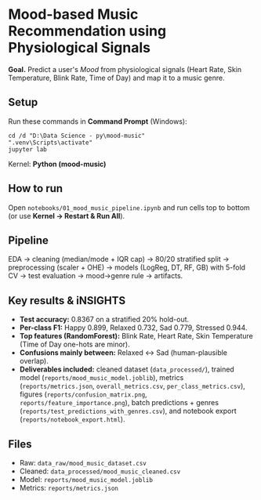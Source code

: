 # Mood-based Music Recommendation using Physiological Signals

**Goal.** Predict a user's *Mood* from physiological signals (Heart Rate, Skin Temperature, Blink Rate, Time of Day) and map it to a music genre.

## Setup
Run these commands in **Command Prompt** (Windows):

    cd /d "D:\Data Science - py\mood-music"
    ".venv\Scripts\activate"
    jupyter lab

Kernel: **Python (mood-music)**

## How to run
Open `notebooks/01_mood_music_pipeline.ipynb` and run cells top to bottom (or use **Kernel → Restart & Run All**).

## Pipeline
EDA → cleaning (median/mode + IQR cap) → 80/20 stratified split → preprocessing (scaler + OHE) → models (LogReg, DT, RF, GB) with 5-fold CV → test evaluation → mood→genre rule → artifacts.

## Key results & iNSIGHTS

- **Test accuracy:** 0.8367 on a stratified 20% hold-out.
- **Per-class F1:** Happy 0.899, Relaxed 0.732, Sad 0.779, Stressed 0.944.
- **Top features (RandomForest):** Blink Rate, Heart Rate, Skin Temperature (Time of Day one-hots are minor).
- **Confusions mainly between:** Relaxed ↔ Sad (human-plausible overlap).
- **Deliverables included:** cleaned dataset (`data_processed/`), trained model (`reports/mood_music_model.joblib`), metrics (`reports/metrics.json`, `overall_metrics.csv`, `per_class_metrics.csv`), figures (`reports/confusion_matrix.png`, `reports/feature_importance.png`), batch predictions + genres (`reports/test_predictions_with_genres.csv`), and notebook export (`reports/notebook_export.html`).


## Files
- Raw: `data_raw/mood_music_dataset.csv`
- Cleaned: `data_processed/mood_music_cleaned.csv`
- Model: `reports/mood_music_model.joblib`
- Metrics: `reports/metrics.json`
